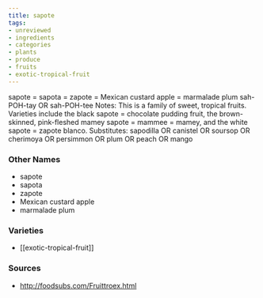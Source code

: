 ```yaml
---
title: sapote
tags:
- unreviewed
- ingredients
- categories
- plants
- produce
- fruits
- exotic-tropical-fruit
---
```

sapote = sapota = zapote = Mexican custard apple = marmalade plum sah-POH-tay OR sah-POH-tee Notes: This is a family of sweet, tropical fruits. Varieties include the black sapote = chocolate pudding fruit, the brown-skinned, pink-fleshed mamey sapote = mammee = mamey, and the white sapote = zapote blanco. Substitutes: sapodilla OR canistel OR soursop OR cherimoya OR persimmon OR plum OR peach OR mango

### Other Names

* sapote
* sapota
* zapote
* Mexican custard apple
* marmalade plum

### Varieties

* [[exotic-tropical-fruit]]

### Sources
* http://foodsubs.com/Fruittroex.html
